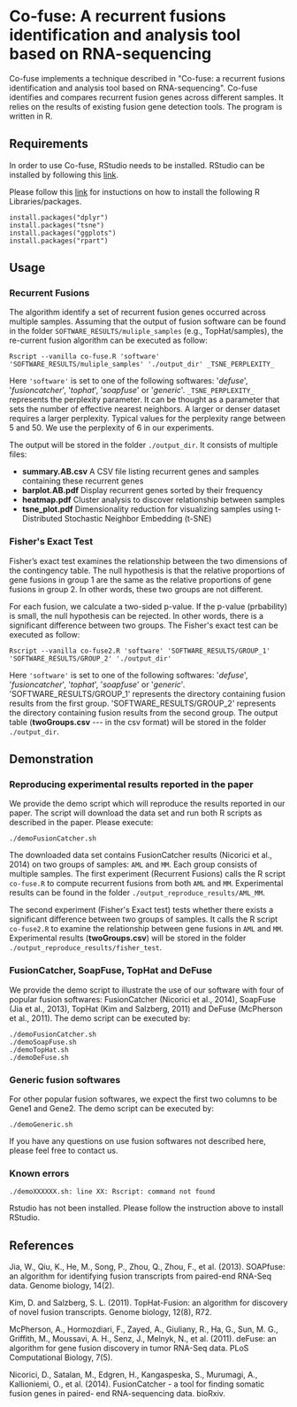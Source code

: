 # Co-fuse: A recurrent fusions identification and analysis tool based on RNA-sequencing

Co-fuse implements a technique described in "Co-fuse: a recurrent fusions identification and analysis tool based on RNA-sequencing". 
Co-fuse identifies and compares recurrent fusion genes across different samples. It relies on the results of existing fusion gene detection tools. The program is written in R.

## Requirements

In order to use Co-fuse, RStudio needs to be installed.
RStudio can be installed by following this [link](https://www.rstudio.com/products/rstudio/download/).

Please follow this [link](http://www.r-bloggers.com/installing-r-packages/) for instuctions on how to install the following R Libraries/packages.


```
install.packages("dplyr")
install.packages("tsne")
install.packages("ggplots")
install.packages("rpart")
```

## Usage

### Recurrent Fusions

The algorithm identify a set of recurrent fusion genes occurred across multiple samples. Assuming that the output of fusion software can be found in the folder `SOFTWARE_RESULTS/muliple_samples` (e.g., TopHat/samples), the re-current fusion algorithm can be executed as follow:

```
Rscript --vanilla co-fuse.R 'software' 'SOFTWARE_RESULTS/muliple_samples' './output_dir' _TSNE_PERPLEXITY_
```

Here `'software'` is set to one of the following softwares: '_defuse_', '_fusioncatcher_', '_tophat_', '_soapfuse_' or '_generic_'.
`_TSNE_PERPLEXITY_` represents the perplexity parameter. It can be thought as a parameter that sets the number of effective nearest neighbors. A larger or denser dataset requires a larger perplexity. Typical values for the perplexity range between 5 and 50. We use the perplexity of 6 in our experiments.

The output will be stored in the folder `./output_dir`. It consists of multiple files:

- **summary.AB.csv** A CSV file listing recurrent genes and samples containing these recurrent genes
- **barplot.AB.pdf** Display recurrent genes sorted by their frequency 
- **heatmap.pdf** Cluster analysis to discover relationship between samples
- **tsne_plot.pdf** Dimensionality reduction for visualizing samples using t-Distributed Stochastic Neighbor Embedding (t-SNE)

### Fisher's Exact Test

Fisher’s exact test examines the relationship between the two dimensions of the contingency table. The null hypothesis is that the relative proportions of gene fusions in group 1 are the same as the relative proportions of gene fusions in group 2. In other words, these two groups are not different. 

For each fusion, we calculate a two-sided p-value. 
If the p-value (prbability) is small, the null hypothesis can be rejected. In other words, there is a significant
difference between two groups. The Fisher's exact test can be executed as follow:

```
Rscript --vanilla co-fuse2.R 'software' 'SOFTWARE_RESULTS/GROUP_1' 'SOFTWARE_RESULTS/GROUP_2' './output_dir'
```

Here `'software'` is set to one of the following softwares: '_defuse_', '_fusioncatcher_', '_tophat_', '_soapfuse_' or '_generic_'.
'SOFTWARE_RESULTS/GROUP_1' represents the directory containing fusion results from the first group.
'SOFTWARE_RESULTS/GROUP_2' represents the directory containing fusion results from the second group.
The output table (**twoGroups.csv** --- in the csv format) will be stored in the folder `./output_dir`.



## Demonstration

### Reproducing experimental results reported in the paper

We provide the demo script which will reproduce the results reported in our paper. The script will download the data set and run both R scripts as described in the paper. Please execute:

```shell
./demoFusionCatcher.sh
```

The downloaded data set contains FusionCatcher results (Nicorici et al., 2014) on two groups of samples: `AML` and `MM`. Each group consists of multiple samples. The first experiment (Recurrent Fusions) calls the R script `co-fuse.R` to compute recurrent fusions from both `AML` and `MM`. Experimental results can be found in the folder `./output_reproduce_results/AML_MM`.

The second experiment (Fisher's Exact test) tests whether there exists a significant difference between two groups of samples. It calls the R script `co-fuse2.R` to examine the relationship between gene fusions in `AML` and `MM`.
Experimental results (**twoGroups.csv**) will be stored in the folder `./output_reproduce_results/fisher_test`.


### FusionCatcher, SoapFuse, TopHat and DeFuse

We provide the demo script to illustrate the use of our software with four of popular fusion softwares: FusionCatcher (Nicorici et al., 2014), SoapFuse (Jia et al., 2013), TopHat (Kim and Salzberg, 2011) and DeFuse (McPherson et al., 2011). The demo script can be executed by:

```shell
./demoFusionCatcher.sh
./demoSoapFuse.sh
./demoTopHat.sh
./demoDeFuse.sh
```

### Generic fusion softwares

For other popular fusion softwares, we expect the first two columns to be Gene1 and Gene2. The demo script can be executed by:

```shell
./demoGeneric.sh
```

If you have any questions on use fusion softwares not described here, please feel free to contact us.


<!--
#### Note
1. Here we use FusionCatcher as our software. Other fusion algorithms can also be applied here. However, the code needs to be slightly modified. For example, line 59 in `co-fuse.R` would need to be modified: 

    ```
    filename <- list.files(path=folders[i],pattern="*.GRCh37.txt",full.name=TRUE,recursive=TRUE)
    ```

    Instead of setting `pattern="*.GRCh37.txt"`, one should set `pattern` to point to the output of other fusion softwares.

2. We assume that the first two columns contain a pair of recurrent genes. FusionCatcher output a pair of gene (geneA and geneB) in the first two columns. For other fusion software, one might need to modify the following R code:

    ```
    df <- data.frame(geneA=dat[,1],geneB=dat[,2],stringsAsFactors = F)
    ```
-->





### Known errors

```
./demoXXXXXX.sh: line XX: Rscript: command not found
```
Rstudio has not been installed. Please follow the instruction above to install RStudio.

## References

Jia, W., Qiu, K., He, M., Song, P., Zhou, Q., Zhou, F., et al. (2013). SOAPfuse:
an algorithm for identifying fusion transcripts from paired-end RNA-Seq data.
Genome biology, 14(2).

Kim, D. and Salzberg, S. L. (2011). TopHat-Fusion: an algorithm for discovery of
novel fusion transcripts. Genome biology, 12(8), R72.

McPherson, A., Hormozdiari, F., Zayed, A., Giuliany, R., Ha, G., Sun, M. G.,
Griffith, M., Moussavi, A. H., Senz, J., Melnyk, N., et al. (2011). deFuse: an
algorithm for gene fusion discovery in tumor RNA-Seq data. PLoS Computational
Biology, 7(5).


Nicorici, D., Satalan, M., Edgren, H., Kangaspeska, S., Murumagi, A., Kallioniemi,
O., et al. (2014). FusionCatcher - a tool for finding somatic fusion genes in paired-
end RNA-sequencing data. bioRxiv.

<!--
Agrawal, R., Imielinski, T., and Swami, A. (1993). Mining association rules between
sets of items in large databases. In Proc. ACM SIGMOD International Conference
on Management of Data, pages 207–216.

Barretina, J., Caponigro, G., Stransky, N., Venkatesan, K., Margolin, A. A., Kim,
S., et al. (2012). The cancer cell line encyclopedia enables predictive modelling
of anticancer drug sensitivity. Nature, 483(7391), 603–607.

Beccuti, M., Carrara, M., Cordero, F., Lazzarato, F., Donatelli, S., Nadalin, F.,
Policriti, A., and Calogero, R. A. (2014). Chimera: a bioconductor package for
secondary analysis of fusion products. Bioinformatics, 30(24), 3556–3557.

Capdeville, R., Buchdunger, E., .Zimmermann, J., and Matter, A. (2002). Glivec
(STI571, imatinib), a rationally developed, targeted anticancer drug. Nature
reviews Drug discovery, 1(7), 493–502.

der Maaten, L. V. and Hinton, G. (2008). Visualizing data using t-SNE. Journal of
Machine Learning Research, 9(85), 2579–2605.

Hoogstrate, Y., Bottcher, R., S, S. H., van der Spek, P. J., Jenster, G., and Stubbs, A. P.
(2016). FuMa: reporting overlap in rna-seq detected fusion genes. Bioinformatics,
32(8), 1226–1228.

Jia, W., Qiu, K., He, M., Song, P., Zhou, Q., Zhou, F., et al. (2013). SOAPfuse:
an algorithm for identifying fusion transcripts from paired-end RNA-Seq data.
Genome biology, 14(2).

Kim, D. and Salzberg, S. L. (2011). TopHat-Fusion: an algorithm for discovery of
novel fusion transcripts. Genome biology, 12(8), R72.

Latysheva, N. S. and Babu, M. M. (2016). Discovering and understanding oncogenic
gene fusions through data intensive computational approaches. Nucleic acids
research, 44(10), 4487–4503.

McPherson, A., Hormozdiari, F., Zayed, A., Giuliany, R., Ha, G., Sun, M. G.,
Griffith, M., Moussavi, A. H., Senz, J., Melnyk, N., et al. (2011). deFuse: an
algorithm for gene fusion discovery in tumor RNA-Seq data. PLoS Computational
Biology, 7(5).

Mertens, F., Johansson, B., Fioretos, T., and Mitelman, F. (2015). The emerging
complexity of gene fusions in cancer. Nature reviews Cancer, 15(6), 371–381.

Morgan, G. J., Walker, B. A., and Davies, F. E. (2012). The genetic architecture of
multiple myeloma. Nature reviews Cancer, 12(5), 335–348.

Nicorici, D., Satalan, M., Edgren, H., Kangaspeska, S., Murumagi, A., Kallioniemi,
O., et al. (2014). FusionCatcher - a tool for finding somatic fusion genes in paired-
end RNA-sequencing data. bioRxiv.

Shugay, M., de Mendibil, I. O., Vizmanos, J. L., and Novo, F. J. (2013). Oncofuse:
a computational framework for the prediction of the oncogenic potential of gene
fusions. Bioinformatics, 29(20), 2539–2546.

Wang, Q., Xia, J., Jia, P., Pao, W., and Zhao, Z. (2013). Application of next generation
sequencing to human gene fusion detection: computational tools, features and
perspectives. Briefings in bioinformatics, 14(4), 506–519.

Wilks, C., Cline, M. S., Weiler, E., Diehkans, M., Craft, B., Martin, C., et al. (2014).
The Cancer Genomics Hub (CGHub): overcoming cancer through the power of
torrential data. Database : the journal of biological databases and curation.

Wong, S. and Witte, O. N. (2004). The bcr-abl story: bench to bedside and back.
Annual review of immunology, 22, 247–306.
-->
